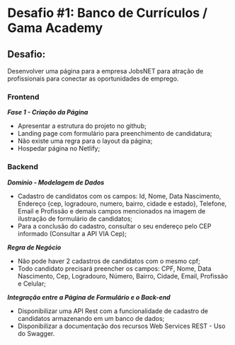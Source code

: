 # Desafio #1: Banco de Currículos / Gama Academy

## Desafio:
Desenvolver uma página para a empresa JobsNET para atração de profissionais para conectar as oportunidades de emprego.

### Frontend

***Fase 1 - Criação da Página***

- Apresentar a estrutura do projeto no github;
- Landing page com formulário para preenchimento de candidatura;
- Não existe uma regra para o layout da página;
- Hospedar página no Netlify;

### Backend

***Domínio - Modelagem de Dados***

- Cadastro de candidatos com os campos: Id, Nome, Data Nascimento, Endereço {cep, logradouro, numero, bairro, cidade e estado}, Telefone, Email e Profissão e demais campos mencionados na imagem de ilustração de formulário de candidatos;
- Para a conclusão do cadastro, consultar o seu endereço pelo CEP informado (Consultar a API VIA Cep);

***Regra de Negócio***

- Não pode haver 2 cadastros de candidatos com o mesmo cpf;
- Todo candidato precisará preencher os campos: CPF, Nome, Data Nascimento, Cep, Logradouro, Número, Bairro, Cidade, Email, Profissão e Celular;

***Integração entre a Página de Formulário e o Back-end***

- Disponibilizar uma API Rest com a funcionalidade de cadastro de candidatos armazenando em um banco de dados;
- Disponibilizar a documentação dos recursos Web Services REST - Uso do Swagger.

